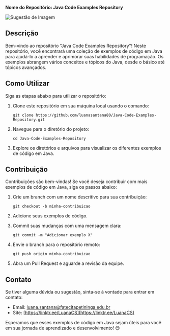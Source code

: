 **Nome do Repositório: Java Code Examples Repository**

![Sugestão de Imagem](https://exemplo.com/imagem.jpg)

## Descrição
Bem-vindo ao repositório "Java Code Examples Repository"! Neste repositório, você encontrará uma coleção de exemplos de código em Java para ajudá-lo a aprender e aprimorar suas habilidades de programação. Os exemplos abrangem vários conceitos e tópicos do Java, desde o básico até tópicos avançados.



## Como Utilizar
Siga as etapas abaixo para utilizar o repositório:

1. Clone este repositório em sua máquina local usando o comando:
   ```
   git clone https://github.com/luanasantana80/Java-Code-Examples-Repository.git
   ```

2. Navegue para o diretório do projeto:
   ```
   cd Java-Code-Examples-Repository
   ```

3. Explore os diretórios e arquivos para visualizar os diferentes exemplos de código em Java.

## Contribuição
Contribuições são bem-vindas! Se você deseja contribuir com mais exemplos de código em Java, siga os passos abaixo:

1. Crie um branch com um nome descritivo para sua contribuição:
   ```
   git checkout -b minha-contribuicao
   ```

2. Adicione seus exemplos de código.

3. Commit suas mudanças com uma mensagem clara:
   ```
   git commit -m "Adicionar exemplo X"
   ```

4. Envie o branch para o repositório remoto:
   ```
   git push origin minha-contribuicao
   ```

5. Abra um Pull Request e aguarde a revisão da equipe.

## Contato
Se tiver alguma dúvida ou sugestão, sinta-se à vontade para entrar em contato:

- Email: luana.santana@fatecitapetininga.edu.br
- Site: [https://linktr.ee/LuanaCS](https://linktr.ee/LuanaCS)

Esperamos que esses exemplos de código em Java sejam úteis para você em sua jornada de aprendizado e desenvolvimento! 😊
